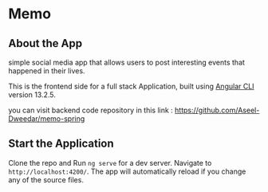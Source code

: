 # Memo

## About the App

simple social media app that allows users to post interesting events that happened in their lives.

This is the frontend side for a full stack Application, built using  [Angular CLI](https://github.com/angular/angular-cli) version 13.2.5.

you can visit backend code repository in this link : <https://github.com/Aseel-Dweedar/memo-spring>

## Start the Application

Clone the repo and Run `ng serve` for a dev server. Navigate to `http://localhost:4200/`. The app will automatically reload if you change any of the source files.
